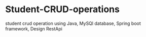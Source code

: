 # Student-CRUD-operations
student crud operation using Java, MySQl database, Spring boot framework, Design RestApi
